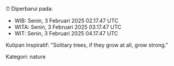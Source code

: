 ⏰ Diperbarui pada:
- WIB: Senin, 3 Februari 2025 02.17.47 UTC
- WITA: Senin, 3 Februari 2025 03.17.47 UTC
- WIT: Senin, 3 Februari 2025 04.17.47 UTC

Kutipan Inspiratif:
"Solitary trees, if they grow at all, grow strong."


Kategori: nature

